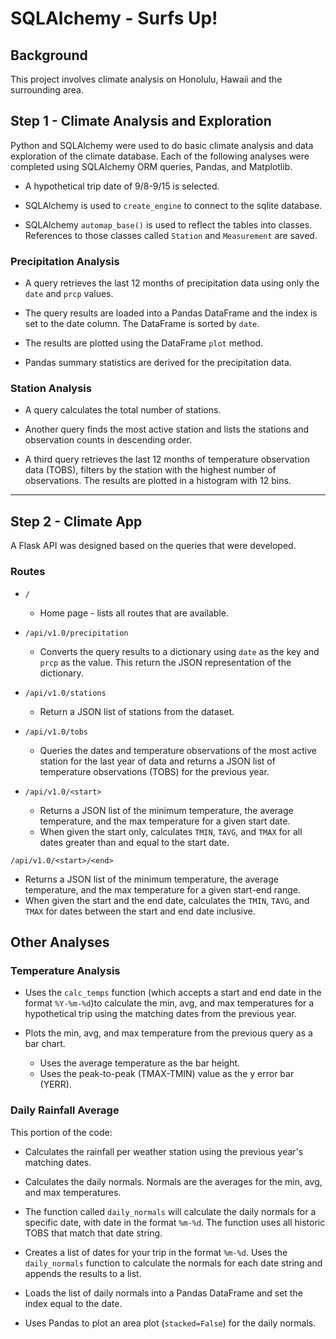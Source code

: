 # SQLAlchemy - Surfs Up!

## Background
This project involves climate analysis on Honolulu, Hawaii and the surrounding area.

## Step 1 - Climate Analysis and Exploration

Python and SQLAlchemy were used to do basic climate analysis and data exploration of the climate database. Each of the following analyses were completed using SQLAlchemy ORM queries, Pandas, and Matplotlib.

* A hypothetical trip date of 9/8-9/15 is selected.

* SQLAlchemy is used to `create_engine` to connect to the sqlite database.

* SQLAlchemy `automap_base()` is used to reflect the tables into classes.  References to those classes called `Station` and `Measurement` are saved.

### Precipitation Analysis

* A query retrieves the last 12 months of precipitation data using only the `date` and `prcp` values.

* The query results are loaded into a Pandas DataFrame and the index is set to the date column. The DataFrame is sorted by `date`.

* The results are plotted using the DataFrame `plot` method.

* Pandas summary statistics are derived for the precipitation data.

### Station Analysis

* A query calculates the total number of stations.

* Another query finds the most active station and lists the stations and observation counts in descending order.

* A third query retrieves the last 12 months of temperature observation data (TOBS), filters by the station with the highest number of observations. The results are plotted in a histogram with 12 bins.

- - -

## Step 2 - Climate App

A Flask API was designed based on the queries that were developed.

### Routes

* `/`

  * Home page - lists all routes that are available.

* `/api/v1.0/precipitation`

  * Converts the query results to a dictionary using `date` as the key and `prcp` as the value. This return the JSON representation of the dictionary.

* `/api/v1.0/stations`

  * Return a JSON list of stations from the dataset.

* `/api/v1.0/tobs`
  * Queries the dates and temperature observations of the most active station for the last year of data and returns a JSON list of temperature observations (TOBS) for the previous year.

* `/api/v1.0/<start>` 

  * Returns a JSON list of the minimum temperature, the average temperature, and the max temperature for a given start date.
  * When given the start only, calculates `TMIN`, `TAVG`, and `TMAX` for all dates greater than and equal to the start date.
  
`/api/v1.0/<start>/<end>`
  * Returns a JSON list of the minimum temperature, the average temperature, and the max temperature for a given start-end range.
  * When given the start and the end date, calculates the `TMIN`, `TAVG`, and `TMAX` for dates between the start and end date inclusive.


## Other Analyses

### Temperature Analysis

* Uses the `calc_temps` function (which accepts a start and end date in the format `%Y-%m-%d`)to calculate the min, avg, and max temperatures for a hypothetical trip using the matching dates from the previous year.

* Plots the min, avg, and max temperature from the previous query as a bar chart.
  * Uses the average temperature as the bar height.
  * Uses the peak-to-peak (TMAX-TMIN) value as the y error bar (YERR).

### Daily Rainfall Average
This portion of the code:

* Calculates the rainfall per weather station using the previous year's matching dates.

* Calculates the daily normals. Normals are the averages for the min, avg, and max temperatures.

* The function called `daily_normals` will calculate the daily normals for a specific date, with date in the format `%m-%d`. The function uses all historic TOBS that match that date string.

* Creates a list of dates for your trip in the format `%m-%d`. Uses the `daily_normals` function to calculate the normals for each date string and appends the results to a list.

* Loads the list of daily normals into a Pandas DataFrame and set the index equal to the date.

* Uses Pandas to plot an area plot (`stacked=False`) for the daily normals.



